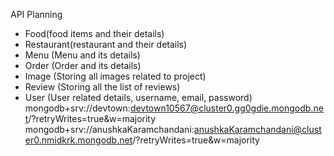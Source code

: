 API Planning

- Food(food items and their details)
- Restaurant(restaurant and their details)
- Menu (Menu and its details)
- Order (Order and its details)
- Image (Storing all images related to project)
- Review (Storing all the list of reviews)
- User (User related details, username, email, password)
  mongodb+srv://devtown:devtown10567@cluster0.gg0gdie.mongodb.net/?retryWrites=true&w=majority
  mongodb+srv://anushkaKaramchandani:anushkaKaramchandani@cluster0.nmidkrk.mongodb.net/?retryWrites=true&w=majority
